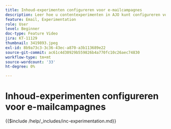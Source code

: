 ```yaml
---
title: Inhoud-experimenten configureren voor e-mailcampagnes
description: Leer hoe u contentexperimenten in AJO kunt configureren voor een A/B-test en e-mailinhoud kunt verkennen. Dit is de beste manier om uw zakelijke doelstellingen te bepalen.
feature: Email, Experimentation
role: User
level: Beginner
doc-type: Feature Video
jira: KT-11129
thumbnail: 3419893.jpeg
exl-id: 8b9a73c3-3c36-43ec-a870-a3b113689e22
source-git-commit: ac61c4d30929b559826b4a770fc10c26aec74830
workflow-type: tm+mt
source-wordcount: '33'
ht-degree: 0%

---
```


# Inhoud-experimenten configureren voor e-mailcampagnes

{{$include /help/_includes/inc-experimentation.md}}

